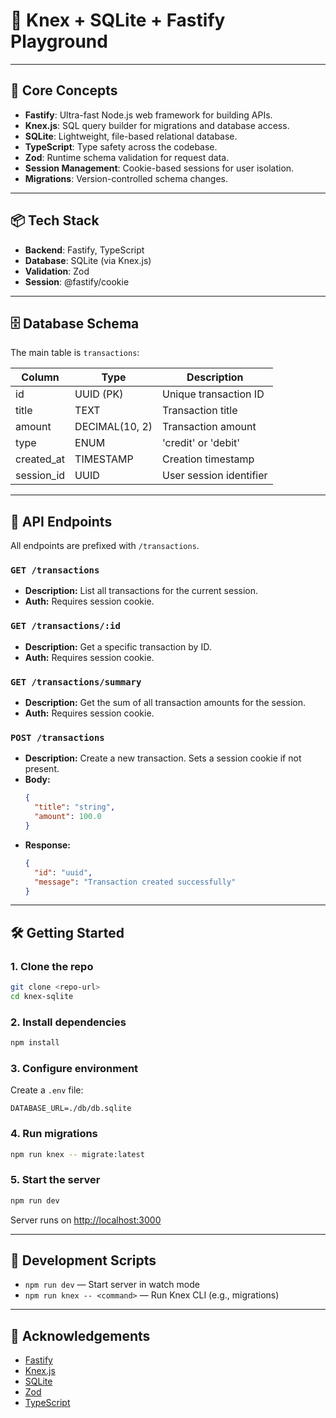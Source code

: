 # 🚀 Knex + SQLite + Fastify Playground

---

## 🧩 Core Concepts

- **Fastify**: Ultra-fast Node.js web framework for building APIs.
- **Knex.js**: SQL query builder for migrations and database access.
- **SQLite**: Lightweight, file-based relational database.
- **TypeScript**: Type safety across the codebase.
- **Zod**: Runtime schema validation for request data.
- **Session Management**: Cookie-based sessions for user isolation.
- **Migrations**: Version-controlled schema changes.

---

## 📦 Tech Stack

- **Backend**: Fastify, TypeScript
- **Database**: SQLite (via Knex.js)
- **Validation**: Zod
- **Session**: @fastify/cookie

---

## 🗄️ Database Schema

The main table is `transactions`:

| Column     | Type           | Description             |
| ---------- | -------------- | ----------------------- |
| id         | UUID (PK)      | Unique transaction ID   |
| title      | TEXT           | Transaction title       |
| amount     | DECIMAL(10, 2) | Transaction amount      |
| type       | ENUM           | 'credit' or 'debit'     |
| created_at | TIMESTAMP      | Creation timestamp      |
| session_id | UUID           | User session identifier |

---

## 🔑 API Endpoints

All endpoints are prefixed with `/transactions`.

### `GET /transactions`

- **Description:** List all transactions for the current session.
- **Auth:** Requires session cookie.

### `GET /transactions/:id`

- **Description:** Get a specific transaction by ID.
- **Auth:** Requires session cookie.

### `GET /transactions/summary`

- **Description:** Get the sum of all transaction amounts for the session.
- **Auth:** Requires session cookie.

### `POST /transactions`

- **Description:** Create a new transaction. Sets a session cookie if not present.
- **Body:**
  ```json
  {
    "title": "string",
    "amount": 100.0
  }
  ```
- **Response:**
  ```json
  {
    "id": "uuid",
    "message": "Transaction created successfully"
  }
  ```

---

## 🛠️ Getting Started

### 1. Clone the repo

```bash
git clone <repo-url>
cd knex-sqlite
```

### 2. Install dependencies

```bash
npm install
```

### 3. Configure environment

Create a `.env` file:

```env
DATABASE_URL=./db/db.sqlite
```

### 4. Run migrations

```bash
npm run knex -- migrate:latest
```

### 5. Start the server

```bash
npm run dev
```

Server runs on [http://localhost:3000](http://localhost:3000)

---

## 🧪 Development Scripts

- `npm run dev` — Start server in watch mode
- `npm run knex -- <command>` — Run Knex CLI (e.g., migrations)

---

## 🙌 Acknowledgements

- [Fastify](https://www.fastify.io/)
- [Knex.js](https://knexjs.org/)
- [SQLite](https://www.sqlite.org/)
- [Zod](https://zod.dev/)
- [TypeScript](https://www.typescriptlang.org/)

